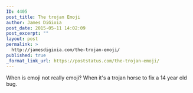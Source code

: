 ```yaml
---
ID: 4405
post_title: The trojan Emoji
author: James DiGioia
post_date: 2015-05-11 14:02:09
post_excerpt: ""
layout: post
permalink: >
  http://jamesdigioia.com/the-trojan-emoji/
published: true
_format_link_url: https://poststatus.com/the-trojan-emoji/
---
```

When is emoji not really emoji? When it's a trojan horse to fix a 14 year old bug.